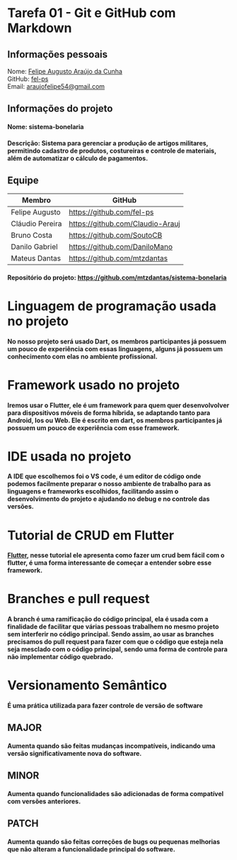# Tarefa 01 - Git e GitHub com Markdown

###

## Informações pessoais
Nome: [Felipe Augusto Araújo da Cunha](https://github.com/fel-ps) <br>
GitHub: [fel-ps](https://github.com/fel-ps)<br>
Email: araujofelipe54@gmail.com

## Informações do projeto

#### Nome: sistema-bonelaria
#### Descrição: Sistema para gerenciar a produção de artigos militares, permitindo cadastro de produtos, costureiras e controle de materiais, além de automatizar o cálculo de pagamentos.

## Equipe

Membro              | GitHub         |
------------------  | -------------  |
Felipe Augusto      |  https://github.com/fel-ps
Cláudio Pereira      |  https://github.com/Claudio-Arauj
Bruno Costa     |  https://github.com/SoutoCB
Danilo Gabriel    |  https://github.com/DaniloMano
Mateus Dantas       |  https://github.com/mtzdantas

#### Repositório do projeto: https://github.com/mtzdantas/sistema-bonelaria

# Linguagem de programação usada no projeto

#### No nosso projeto será usado Dart, os membros participantes já possuem um pouco de experiência com essas linguagens, alguns já possuem um conhecimento com elas no ambiente profissional.

# Framework usado no projeto

#### Iremos usar o Flutter, ele é um framework para quem quer desenvolvolver para dispositivos móveis de forma híbrida, se adaptando tanto para Android, Ios ou Web. Ele é escrito em dart, os membros participantes já possuem um pouco de experiência com esse framework.

# IDE usada no projeto

#### A IDE que escolhemos foi o VS code, é um editor de código onde podemos facilmente preparar o nosso ambiente de trabalho para as linguagens e frameworks escolhidos, facilitando assim o desenvolvimento do projeto e ajudando no debug e no controle das versões.

# Tutorial de CRUD em Flutter

#### [Flutter](https://youtu.be/ViahqKZzZ7Y?si=Kge3_jGe4LQ_TSgA), nesse tutorial ele apresenta como fazer um crud bem fácil com o flutter, é uma forma interessante de começar a entender sobre esse framework.

# Branches e pull request

#### A branch é uma ramificação do código principal, ela é usada com a finalidade de facilitar que várias pessoas trabalhem no mesmo projeto sem interferir no código principal. Sendo assim, ao usar as branches precisamos do pull request para fazer com que o código que esteja nela seja mesclado com o código principal, sendo uma forma de controle para não implementar código quebrado.

# Versionamento Semântico
#### É uma prática utilizada para fazer controle de versão de software

## MAJOR

#### Aumenta quando são feitas mudanças incompatíveis, indicando uma versão significativamente nova do software.

## MINOR

#### Aumenta quando funcionalidades são adicionadas de forma compatível com versões anteriores.

## PATCH

#### Aumenta quando são feitas correções de bugs ou pequenas melhorias que não alteram a funcionalidade principal do software.